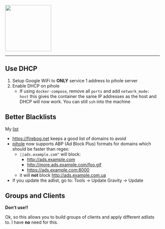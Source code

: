 <img src="https://pi-hole.github.io/graphics/Vortex/Vortex_with_Wordmark.svg" width="150">

---

## Use DHCP

1. Setup Google WiFi to **ONLY** service 1 address to pihole server
2. Enable DHCP on pihole
    - If using `docker-compose`, remove all `ports` and add `network_mode: host`
      this gives the container the same IP addresses as the host and DHCP will
      now work. You can still `ssh` into the machine

## Better Blacklists

My [list](https://github.com/walchko/judoon/tree/master)

- https://firebog.net keeps a good list of domains to avoid
- [pihole](https://pi-hole.net/blog/2023/03/22/pi-hole-ftl-v5-22-web-v5-19-and-core-v5-16-1-released/#page-content)
  now supports ABP (Ad Block Plus) formats for domains which should be faster than
  regex:
  - `||ads.example.com^` will block:
    - http://ads.example.com
    - http://more.ads.example.com/foo.gif
    - https://ads.example.com:8000
  - it will **not** block http://ads.example.com.ua
- If you update the adlist, go to: Tools -> Update Gravity -> Update

## Groups and Clients

**Don't use!!**

Ok, so this allows you to build groups of clients and apply different adlists to. I have 
**no** need for this.
